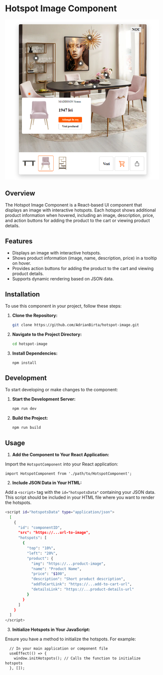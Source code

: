 # Hotspot Image Component
![Hotspot Image Component](./src/assets/readme_pic.png)

## Overview

The Hotspot Image Component is a React-based UI component that displays an image with interactive hotspots. Each hotspot shows additional product information when hovered, including an image, description, price, and action buttons for adding the product to the cart or viewing product details.

## Features

- Displays an image with interactive hotspots.
- Shows product information (image, name, description, price) in a tooltip on hover.
- Provides action buttons for adding the product to the cart and viewing product details.
- Supports dynamic rendering based on JSON data.

## Installation

To use this component in your project, follow these steps:

1. **Clone the Repository:**

   ```bash
   git clone https://github.com/AdrianBirta/hotspot-image.git

2. **Navigate to the Project Directory:**

    ```bash
    cd hotspot-image

3. **Install Dependencies:**

    ```bash
    npm install


## Development
  To start developing or make changes to the component:

1. **Start the Development Server:**
    
    ```bash
    npm run dev

2. **Build the Project:**

    ```bash
    npm run build


## Usage

1. **Add the Component to Your React Application:**

  Import the `HotspotComponent` into your React application:

    import HotspotComponent from './path/to/HotspotComponent';

2. **Include JSON Data in Your HTML:**

  Add a `<script>` tag with the `id="hotspotsData"` containing your JSON data. This script should be included in your HTML file where you want to render the hotspots.

  ```bash
  <script id="hotspotsData" type="application/json">
    [
      {
        "id": "componentID",
        "src": "https://...url-to-image",
        "hotspots": [
          {
            "top": "10%",
            "left": "20%",
            "product": {
              "img": "https://...product-image",
              "name": "Product Name",
              "price": "$100",
              "description": "Short product description",
              "addToCartLink": "https://...add-to-cart-url",
              "detailsLink": "https://...product-details-url"
            }
          }
        ]
      }
    ]
  </script>
  ```

3. **Initialize Hotspots in Your JavaScript:**

  Ensure you have a method to initialize the hotspots. For example:

      // In your main application or component file
      useEffect(() => {
        window.initHotspots(); // Calls the function to initialize hotspots
      }, []);
